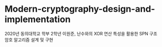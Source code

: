 # Modern-cryptography-design-and-implementation
2020년 동의대학교 학부 2학년 이원준, 난수와의 XOR 연산 특성을 활용한 SPN 구조 암호 알고리즘 설계 및 구현

